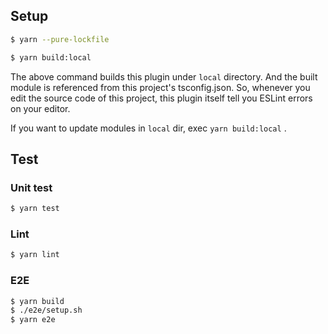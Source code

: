 ## Setup

```sh
$ yarn --pure-lockfile
```

```sh
$ yarn build:local
```

The above command builds this plugin under `local` directory.
And the built module is referenced from this project's tsconfig.json.
So, whenever you edit the source code of this project, this plugin itself tell you ESLint errors on your editor.

If you want to update modules in `local` dir, exec `yarn build:local` .

## Test

### Unit test

```sh
$ yarn test
```

### Lint

```sh
$ yarn lint
```

### E2E

```sh
$ yarn build
$ ./e2e/setup.sh
$ yarn e2e
```
